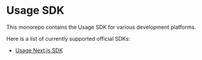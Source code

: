 # Usage SDK

This monorepo contains the Usage SDK for various development platforms.

Here is a list of currently supported official SDKs:

- [Usage Next.js SDK](https://github.com/UsageHQ/sdk/tree/main/packages/next)
